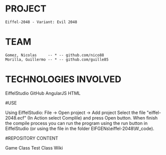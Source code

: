# PROJECT 
    
    Eiffel-2048 - Variant: Evil 2048

# TEAM

    Gomez, Nicolas     -- * -- github.com/nico88
    Morilla, Guillermo -- * -- github.com/guille85
    

# TECHNOLOGIES INVOLVED

  EiffelStudio
  GitHub
  AngularJS
  HTML

#USE  

  Using EiffelStudio:
  File -> Open project -> Add project 
  Select the file "eiffel-2048.ecf" (In Action select Complile) and press Open button.
  When finish the compile process you can run the program using the run button in EiffelStudio (or using the file in the folder EIFGENs\eiffel-2048\W_code).

#REPOSITORY CONTENT

  Game Class
  Test Class
  Wiki